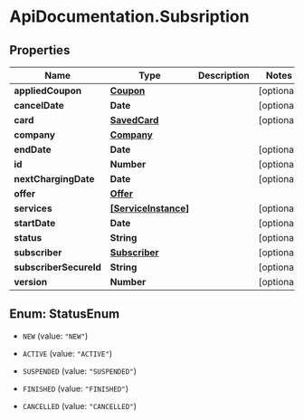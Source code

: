 # ApiDocumentation.Subsription

## Properties
Name | Type | Description | Notes
------------ | ------------- | ------------- | -------------
**appliedCoupon** | [**Coupon**](Coupon.md) |  | [optional] 
**cancelDate** | **Date** |  | [optional] 
**card** | [**SavedCard**](SavedCard.md) |  | [optional] 
**company** | [**Company**](Company.md) |  | 
**endDate** | **Date** |  | [optional] 
**id** | **Number** |  | [optional] 
**nextChargingDate** | **Date** |  | [optional] 
**offer** | [**Offer**](Offer.md) |  | 
**services** | [**[ServiceInstance]**](ServiceInstance.md) |  | [optional] 
**startDate** | **Date** |  | [optional] 
**status** | **String** |  | [optional] 
**subscriber** | [**Subscriber**](Subscriber.md) |  | [optional] 
**subscriberSecureId** | **String** |  | [optional] 
**version** | **Number** |  | [optional] 


<a name="StatusEnum"></a>
## Enum: StatusEnum


* `NEW` (value: `"NEW"`)

* `ACTIVE` (value: `"ACTIVE"`)

* `SUSPENDED` (value: `"SUSPENDED"`)

* `FINISHED` (value: `"FINISHED"`)

* `CANCELLED` (value: `"CANCELLED"`)




